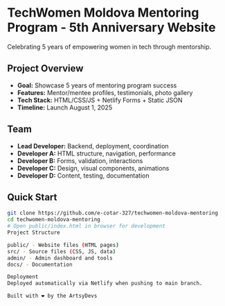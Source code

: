 ﻿# TechWomen Moldova Mentoring Program - 5th Anniversary Website

Celebrating 5 years of empowering women in tech through mentorship.

## Project Overview

-   **Goal:** Showcase 5 years of mentoring program success
-   **Features:** Mentor/mentee profiles, testimonials, photo gallery
-   **Tech Stack:** HTML/CSS/JS + Netlify Forms + Static JSON
-   **Timeline:** Launch August 1, 2025

## Team

-   **Lead Developer:** Backend, deployment, coordination
-   **Developer A:** HTML structure, navigation, performance
-   **Developer B:** Forms, validation, interactions
-   **Developer C:** Design, visual components, animations
-   **Developer D:** Content, testing, documentation

## Quick Start

```bash
git clone https://github.com/e-cotar-327/techwomen-moldova-mentoring
cd techwomen-moldova-mentoring
# Open public/index.html in browser for development
Project Structure

public/ - Website files (HTML pages)
src/ - Source files (CSS, JS, data)
admin/ - Admin dashboard and tools
docs/ - Documentation

Deployment
Deployed automatically via Netlify when pushing to main branch.

Built with ❤️ by the ArtsyDevs
```
